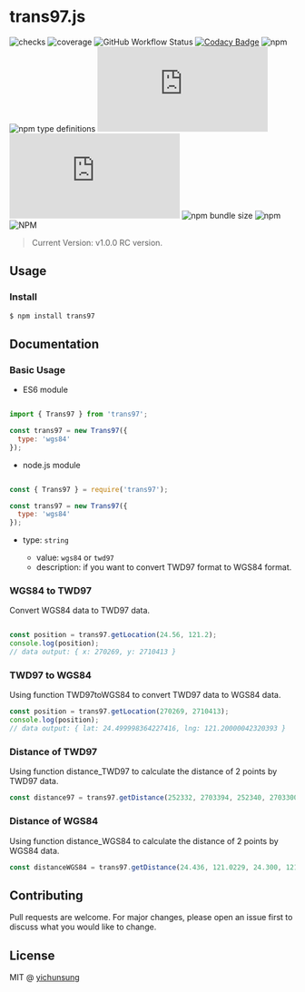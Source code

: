 # trans97.js

<p align="center">

![checks](https://img.shields.io/github/checks-status/yichunsung/trans97.js/master?style=flat-square) ![coverage](https://img.shields.io/badge/coverage-100%25-brightgreen?style=flat-square) ![GitHub Workflow Status](https://img.shields.io/github/workflow/status/yichunsung/trans97.js/Test%20Action?style=flat-square) [![Codacy Badge](https://app.codacy.com/project/badge/Grade/68f7468f007b46e592c3cfc30e08bc7d)](https://www.codacy.com/gh/yichunsung/trans97.js/dashboard?utm_source=github.com&amp;utm_medium=referral&amp;utm_content=yichunsung/trans97.js&amp;utm_campaign=Badge_Grade) ![npm](https://img.shields.io/npm/v/trans97?style=flat-square) ![npm type definitions](https://img.shields.io/npm/types/trans97?style=flat-square) ![GitHub Release Date](https://img.shields.io/github/release-date/yichunsung/trans97.js?style=flat-square) ![GitHub last commit](https://img.shields.io/github/last-commit/yichunsung/trans97.js?style=flat-square) ![npm bundle size](https://img.shields.io/bundlephobia/min/trans97?style=flat-square) ![npm](https://img.shields.io/npm/dt/trans97?style=flat-square) ![NPM](https://img.shields.io/npm/l/trans97?style=flat-square)

</p>

> Current Version: v1.0.0 RC version.

## Usage

### Install

```bash
$ npm install trans97
```

## Documentation

### Basic Usage


* ES6 module

```js

import { Trans97 } from 'trans97';

const trans97 = new Trans97({
  type: 'wgs84'
});

```

* node.js module

```js

const { Trans97 } = require('trans97');

const trans97 = new Trans97({
  type: 'wgs84'
});

```

* type: `string`

  * value: `wgs84` or `twd97`
  * description: if you want to convert TWD97 format to WGS84 format.



### WGS84 to TWD97

Convert WGS84 data to TWD97 data.

```js

const position = trans97.getLocation(24.56, 121.2);
console.log(position);
// data output: { x: 270269, y: 2710413 }
```

### TWD97 to WGS84

Using function TWD97toWGS84 to convert TWD97 data to WGS84 data.

```js
const position = trans97.getLocation(270269, 2710413);
console.log(position);
// data output: { lat: 24.499998364227416, lng: 121.20000042320393 }
```

### Distance of TWD97

Using function distance_TWD97 to calculate the distance of 2 points by TWD97 data.

```js
const distance97 = trans97.getDistance(252332, 2703394, 252340, 2703300); 
```

### Distance of WGS84

Using function distance_WGS84 to calculate the distance of 2 points by WGS84 data.

```js
const distanceWGS84 = trans97.getDistance(24.436, 121.0229, 24.300, 121); 
```

## Contributing

Pull requests are welcome. For major changes, please open an issue first to discuss what you would like to change.

## License

MIT @ [yichunsung](https://github.com/yichunsung)

